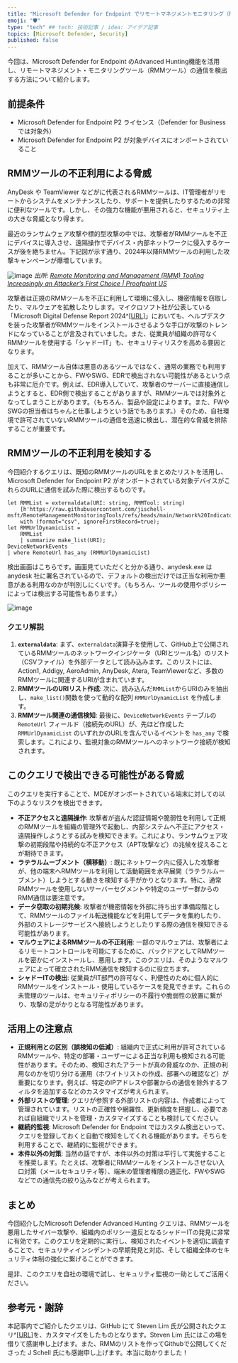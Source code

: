 ```yaml
---
title: "Microsoft Defender for Endpoint でリモートマネジメントモニタリング（RMM）ツールによる脅威を検知する"
emoji: "🛡" 
type: "tech" ## tech: 技術記事 / idea: アイデア記事
topics: [Microsoft Defender, Security] 
published: false
---
```


今回は、Microsoft Defender for Endpoint のAdvanced Hunting機能を活用し、リモートマネジメント・モニタリングツール（RMMツール）の通信を検出する方法について紹介します。

## 前提条件
- Microsoft Defender for Endpoint P2 ライセンス（Defender for Businessでは対象外）
- Microsoft Defender for Endpoint P2 が対象デバイスにオンボートされていること

## RMMツールの不正利用による脅威

AnyDesk や TeamViewer などがに代表されるRMMツールは、IT管理者がリモートからシステムをメンテナンスしたり、サポートを提供したりするための非常に便利なツールです。しかし、その強力な機能が悪用されると、セキュリティ上の大きな脅威となり得ます。

最近のランサムウェア攻撃や標的型攻撃の中では、攻撃者がRMMツールを不正にデバイスに導入させ、遠隔操作でデバイス・内部ネットワークに侵入するケースが後を絶ちません。下記図が示す通り、2024年以降RMMツールの利用した攻撃キャンペーンが爆増しています。

![image](https://github.com/user-attachments/assets/e3fa0d29-eb9e-436c-b375-1f6766293f6b)
*出所: [Remote Monitoring and Management (RMM) Tooling Increasingly an Attacker’s First Choice | Proofpoint US](https://www.proofpoint.com/us/blog/threat-insight/remote-monitoring-and-management-rmm-tooling-increasingly-attackers-first-choice)*

攻撃者は正規のRMMツールを不正に利用して環境に侵入し、機密情報を窃取したり、マルウェアを拡散したりします。マイクロソフト社が公表している「Microsoft Digital Defense Report 2024^[[URL](https://www.microsoft.com/en-us/security/security-insider/intelligence-reports/microsoft-digital-defense-report-2024?msockid=0d4bd66716e762e62137c358170d6324)]」においても、ヘルプデスクを装った攻撃者がRMMツールをインストールさせるような手口が攻撃のトレンドになっていることが言及されていました。また、従業員が組織の許可なくRMMツールを使用する「シャドーIT」も、セキュリティリスクを高める要因となります。

加えて、RMMツール自体は悪意のあるツールではなく、通常の業務でも利用することが多いことから、FWやSWG、EDRで検出されない可能性があるという点も非常に厄介です。例えば、EDR導入していて、攻撃者のサーバーに直接通信しようとすると、EDR側で検出することがありますが、RMMツールでは対象外となってしまうことがあります。（もちろん、製品や設定によります。また、FWやSWGの担当者はちゃんと仕事しようという話でもあります。）そのため、自社環境で許可されていないRMMツールの通信を迅速に検出し、潜在的な脅威を排除することが重要です。

## RMMツールの不正利用を検知する

今回紹介するクエリは、既知のRMMツールのURLをまとめたリストを活用し、Microsoft Defender for Endpoint P2 がオンボートされている対象デバイスがこれらのURLに通信を試みた際に検出するものです。

```kql
let RMMList = externaldata(URI: string, RMMTool: string)
    [h'https://raw.githubusercontent.com/jischell-msft/RemoteManagementMonitoringTools/refs/heads/main/Network%20Indicators/RMM_SummaryNetworkURI.csv']
    with (format="csv", ignoreFirstRecord=true);
let RMMUrlDynamicList =
    RMMList
    | summarize make_list(URI);
DeviceNetworkEvents
| where RemoteUrl has_any (RMMUrlDynamicList) 
```

検出画面はこちらです。画面見ていただくと分かる通り、anydesk.exe は anydesk 社に署名されているので、デフォルトの検出だけでは正当な利用か悪意がある利用なのかが判別しにくいです。（もちろん、ツールの使用やポリシーによっては検出する可能性もあります。）

![image](https://github.com/user-attachments/assets/24a101b8-49ff-4970-8ff7-cd753c8a8248)

### クエリ解説

1.  **`externaldata`**:
    まず、`externaldata`演算子を使用して、GitHub上で公開されているRMMツールのネットワークインジケータ（URIとツール名）のリスト（CSVファイル）を外部データとして読み込みます。このリストには、Action1, Addigy, AeroAdmin, AnyDesk, Atera, TeamViewerなど、多数のRMMツールに関連するURIが含まれています。
2.  **RMMツールのURIリスト作成**:
    次に、読み込んだ`RMMList`からURIのみを抽出し、`make_list()`関数を使って動的な配列 `RMMUrlDynamicList` を作成します。
3.  **RMMツール関連の通信検知**:
    最後に、`DeviceNetworkEvents` テーブルの`RemoteUrl` フィールド（接続先のURL）が、先ほど作成した `RMMUrlDynamicList` のいずれかのURLを含んでいるイベントを `has_any` で検索します。これにより、監視対象のRMMツールへのネットワーク接続が検知されます。

## このクエリで検出できる可能性がある脅威

このクエリを実行することで、MDEがオンボートされている端末に対しての以下のようなリスクを検出できます。

* **不正アクセスと遠隔操作**:
    攻撃者が盗んだ認証情報や脆弱性を利用して正規のRMMツールを組織の管理外で起動し、内部システムへ不正にアクセス・遠隔操作しようとする試みを検知できます。これにより、ランサムウェア攻撃の初期段階や持続的な不正アクセス（APT攻撃など）の兆候を捉えることが期待できます。
* **ラテラルムーブメント（横移動）**:
    既にネットワーク内に侵入した攻撃者が、他の端末へRMMツールを利用して活動範囲を水平展開（ラテラルムーブメント）しようとする動きを検知する手がかりとなります。特に、通常RMMツールを使用しないサーバーセグメントや特定のユーザー群からのRMM通信は要注意です。
* **データ窃取の初期兆候**:
    攻撃者が機密情報を外部に持ち出す準備段階として、RMMツールのファイル転送機能などを利用してデータを集約したり、外部のストレージサービスへ接続しようとしたりする際の通信を検知できる可能性があります。
* **マルウェアによるRMMツールの不正利用**:
    一部のマルウェアは、攻撃者によるリモートコントロールを可能にするために、バックドアとしてRMMツールを密かにインストールし、悪用します。このクエリは、そのようなマルウェアによって確立されたRMM通信を検知するのに役立ちます。
* **シャドーITの検出**:
    従業員がIT部門の許可なく、利便性のために個人的にRMMツールをインストール・使用しているケースを発見できます。これらの未管理のツールは、セキュリティポリシーの不履行や脆弱性の放置に繋がり、攻撃の足がかりとなる可能性があります。

## 活用上の注意点

* **正規利用との区別（誤検知の低減）**:
    組織内で正式に利用が許可されているRMMツールや、特定の部署・ユーザーによる正当な利用も検知される可能性があります。そのため、検知されたアラートが真の脅威なのか、正規の利用なのかを切り分ける運用（ホワイトリストの作成、部署への確認など）が重要になります。例えば、特定のIPアドレスや部署からの通信を除外するフィルタを追加するなどのカスタマイズが考えられます。
* **外部リストの管理**:
    クエリが参照する外部リストの内容は、作成者によって管理されています。リストの正確性や網羅性、更新頻度を把握し、必要であれば自組織でリストを管理・カスタマイズすることも検討してください。
* **継続的監視**:
    Microsoft Defender for Endpoint ではカスタム検出といって、クエリを登録しておくと自動で検知をしてくれる機能があります。そちらを利用することで、継続的に監視ができます。
* **本件以外の対策**:
    当然の話ですが、本件以外の対策は平行して実施することを推奨します。たとえば、攻撃者にRMMツールをインストールさせない入口対策（メールセキュリティ等）、端末の管理者権限の適正化、FWやSWGなどでの通信先の絞り込みなどが考えられます。

## まとめ

今回紹介したMicrosoft Defender Advanced Hunting クエリは、RMMツールを悪用したサイバー攻撃や、組織内のポリシー違反となるシャドーITの発見に非常に有効です。このクエリを定期的に実行し、検知されたイベントを適切に調査することで、セキュリティインシデントの早期発見と対応、そして組織全体のセキュリティ体制の強化に繋げることができます。

是非、このクエリを自社の環境で試し、セキュリティ監視の一助としてご活用ください。

## 参考元・謝辞

本記事内でご紹介したクエリは、GitHub にて Steven Lim 氏が公開されたクエリ^[[URL](https://github.com/SlimKQL/Hunting-Queries-Detection-Rules/blob/main/Sentinel/Detecting%20Unauthorized%20RMM%20Instances%20in%20Your%20MDE%20Environment.kql)]を、カスタマイズをしたものとなります。Steven Lim 氏にはこの場を借りて感謝申し上げます。また、RMMのリストを作ってGithubで公開してくださった J Schell 氏にも感謝申し上げます。本当に助かりました！
